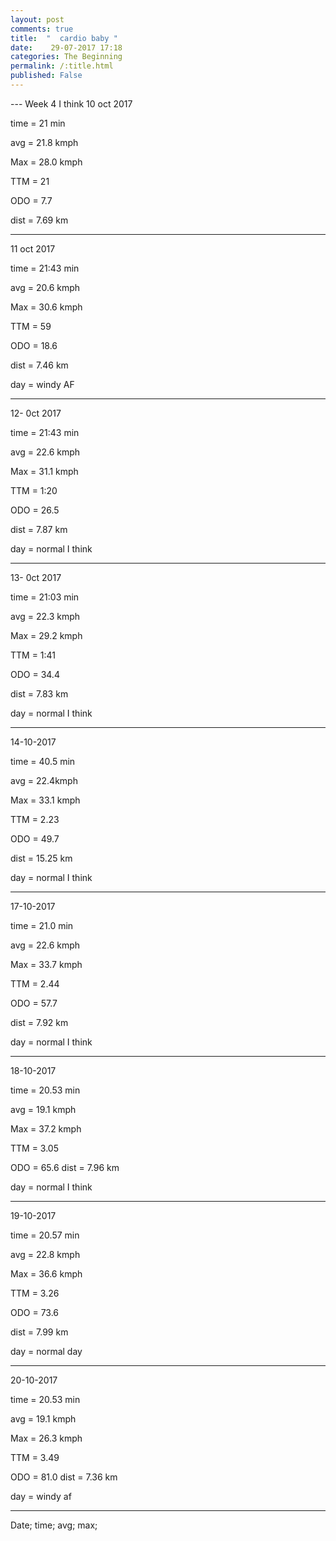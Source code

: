 ```yaml
---
layout: post
comments: true
title:  "  cardio baby "
date:    29-07-2017 17:18
categories: The Beginning
permalink: /:title.html
published: False
---
```


--- Week 4 I think
10 oct 2017

time = 21 min

avg = 21.8 kmph

Max = 28.0 kmph

TTM = 21

ODO = 7.7

dist = 7.69 km

---

11 oct 2017

time = 21:43 min

avg = 20.6 kmph

Max = 30.6 kmph

TTM = 59

ODO = 18.6

dist = 7.46 km

day = windy AF

---

12- 0ct 2017


time = 21:43 min

avg = 22.6 kmph

Max = 31.1 kmph

TTM = 1:20

ODO = 26.5

dist = 7.87 km

day = normal I think

---

13- 0ct 2017


time = 21:03 min

avg = 22.3 kmph

Max = 29.2 kmph

TTM = 1:41

ODO = 34.4

dist = 7.83 km

day = normal I think

---

14-10-2017

time = 40.5 min

avg = 22.4kmph

Max = 33.1 kmph

TTM = 2.23

ODO = 49.7

dist = 15.25 km

day = normal I think

---

17-10-2017

time = 21.0 min

avg = 22.6 kmph

Max = 33.7 kmph

TTM = 2.44

ODO = 57.7

dist = 7.92 km

day = normal I think

---

18-10-2017

time = 20.53 min

avg = 19.1 kmph

Max = 37.2 kmph

TTM = 3.05

ODO = 65.6
dist = 7.96 km

day = normal I think

---

19-10-2017

time = 20.57 min

avg = 22.8 kmph

Max = 36.6 kmph

TTM = 3.26

ODO = 73.6

dist = 7.99 km

day = normal day

---

20-10-2017

time = 20.53 min

avg = 19.1 kmph

Max = 26.3 kmph

TTM = 3.49

ODO = 81.0
dist = 7.36 km

day = windy af

---

Date; 			time; 			avg;			max;			

